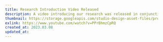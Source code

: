 ```yaml
---
title: Research Introduction Video Released
description: A video introducing our research was released in conjunction with our presentation at Interaction 2023.
thumbnail: https://storage.googleapis.com/studio-design-asset-files/projects/bXqzm9GKOD/s-2400x1500_v-frms_webp_d5febd22-9b2a-472a-99fa-5ec6b9ac85eb.jpg
exlink: https://www.youtube.com/watch?v=PPrBhmzCpRQ
created_at: 2023.03.08
updated_at:
---
```


<!-- ---
title: 研究紹介動画を公開しました
description: インタラクション2023での発表に合わせて、研究紹介動画を公開しました。
thumbnail: https://storage.googleapis.com/studio-design-asset-files/projects/bXqzm9GKOD/s-2400x1500_v-frms_webp_d5febd22-9b2a-472a-99fa-5ec6b9ac85eb.jpg
exlink: https://www.youtube.com/watch?v=PPrBhmzCpRQ
created_at: 2023.03.08
updated_at:
--- -->
